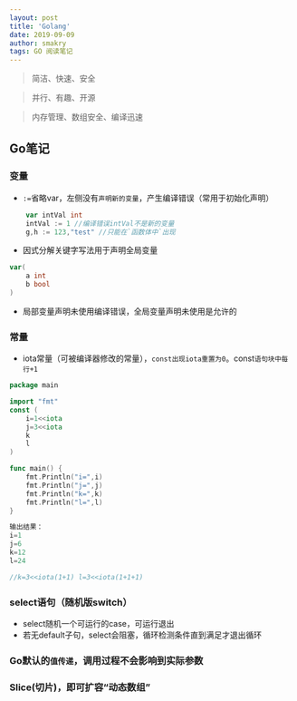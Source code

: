 ```yaml
---
layout: post
title: 'Golang'
date: 2019-09-09
author: smakry
tags: GO 阅读笔记
---
```


> 简洁、快速、安全

> 并行、有趣、开源
 
> 内存管理、数组安全、编译迅速

## Go笔记
### 变量
- `:=`省略var，左侧没有`声明新的变量`，产生编译错误（常用于初始化声明）

```go
    var intVal int
    intVal := 1 //编译错误intVal不是新的变量
	g,h := 123,"test" //只能在`函数体中`出现
````

- 因式分解关键字写法用于声明全局变量

```go
var(
	a int
	b bool
)
````

- 局部变量声明未使用编译错误，全局变量声明未使用是允许的

### 常量
- iota常量（可被编译器修改的常量），`const出现iota重置为0`。const`语句块中每行+1`

```go
package main

import "fmt"
const (
    i=1<<iota
    j=3<<iota
    k
    l
)

func main() {
    fmt.Println("i=",i)
    fmt.Println("j=",j)
    fmt.Println("k=",k)
    fmt.Println("l=",l)
}

输出结果：
i=1
j=6
k=12
l=24

//k=3<<iota(1+1) l=3<<iota(1+1+1)
```

### select语句（随机版switch）
- select随机一个可运行的case，可运行退出
- 若无default子句，select会阻塞，循环检测条件直到满足才退出循环

### Go默认的`值传递`，调用过程不会影响到实际参数

### Slice(切片)，即可扩容“动态数组”